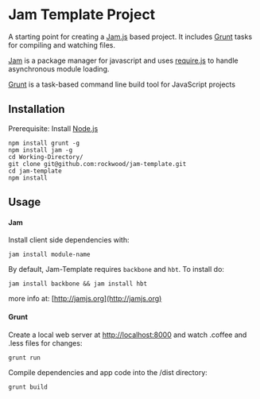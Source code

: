 Jam Template Project
====================

A starting point for creating a [Jam.js](http://jamjs.org) based project. It includes [Grunt](http://gruntjs.com) tasks for compiling and watching files.

[Jam](http://jamjs.org) is a package manager for javascript and uses [require.js](http://requirejs.org/) to handle asynchronous module loading.

[Grunt](http://gruntjs.com) is a task-based command line build tool for JavaScript projects

Installation
------------

Prerequisite: Install [Node.js](http://nodejs.org/)

    npm install grunt -g
    npm install jam -g
    cd Working-Directory/
    git clone git@github.com:rockwood/jam-template.git
    cd jam-template
    npm install

Usage
-----
#### Jam
Install client side dependencies with:
    
    jam install module-name

By default, Jam-Template requires `backbone` and `hbt`. To install do:
    
    jam install backbone && jam install hbt

more info at: [http://jamjs.org](http://jamjs.org)


#### Grunt
Create a local web server at [http://localhost:8000](http://localhost:8000) and watch .coffee and .less files for changes:
    
    grunt run

Compile dependencies and app code into the /dist directory:
    
    grunt build